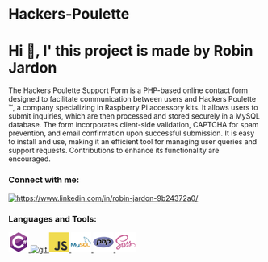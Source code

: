 # Hackers-Poulette

<h1 align="center href=https://github.com/Riojardo">Hi 👋, I' this project is made by Robin Jardon</h1>
The Hackers Poulette Support Form is a PHP-based online contact form designed to facilitate communication between users and Hackers Poulette ™, a company specializing in Raspberry Pi accessory kits. It allows users to submit inquiries, which are then processed and stored securely in a MySQL database. The form incorporates client-side validation, CAPTCHA for spam prevention, and email confirmation upon successful submission. It is easy to install and use, making it an efficient tool for managing user queries and support requests. Contributions to enhance its functionality are encouraged.

<h3 align="left">Connect with me:</h3>
<p align="left">
<a href="https://linkedin.com/in/https://www.linkedin.com/in/robin-jardon-9b24372a0/" target="blank"><img align="center" src="https://raw.githubusercontent.com/rahuldkjain/github-profile-readme-generator/master/src/images/icons/Social/linked-in-alt.svg" alt="https://www.linkedin.com/in/robin-jardon-9b24372a0/" height="30" width="40" /></a>
</p>

<h3 align="left">Languages and Tools:</h3>
<p align="left"> <a href="https://www.w3schools.com/cs/" target="_blank" rel="noreferrer"> <img src="https://raw.githubusercontent.com/devicons/devicon/master/icons/csharp/csharp-original.svg" alt="csharp" width="40" height="40"/> </a> <a href="https://git-scm.com/" target="_blank" rel="noreferrer"> <img src="https://www.vectorlogo.zone/logos/git-scm/git-scm-icon.svg" alt="git" width="40" height="40"/> </a> <a href="https://developer.mozilla.org/en-US/docs/Web/JavaScript" target="_blank" rel="noreferrer"> <img src="https://raw.githubusercontent.com/devicons/devicon/master/icons/javascript/javascript-original.svg" alt="javascript" width="40" height="40"/> </a> <a href="https://www.mysql.com/" target="_blank" rel="noreferrer"> <img src="https://raw.githubusercontent.com/devicons/devicon/master/icons/mysql/mysql-original-wordmark.svg" alt="mysql" width="40" height="40"/> </a> <a href="https://www.php.net" target="_blank" rel="noreferrer"> <img src="https://raw.githubusercontent.com/devicons/devicon/master/icons/php/php-original.svg" alt="php" width="40" height="40"/> </a> <a href="https://sass-lang.com" target="_blank" rel="noreferrer"> <img src="https://raw.githubusercontent.com/devicons/devicon/master/icons/sass/sass-original.svg" alt="sass" width="40" height="40"/> </a> </p>
